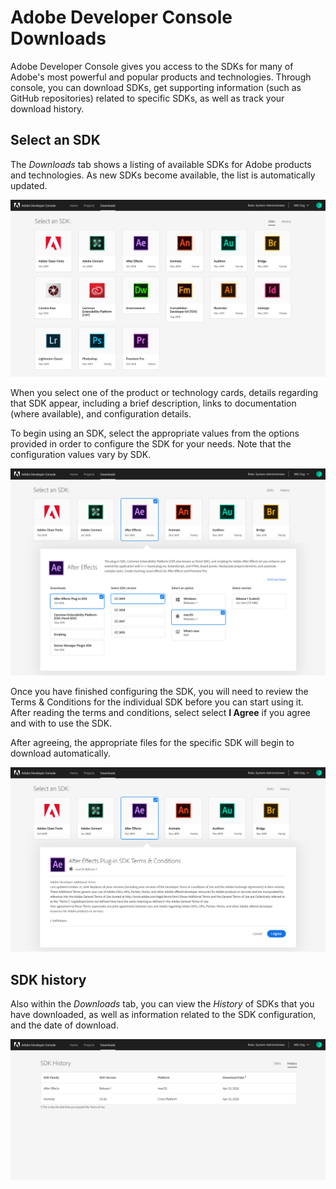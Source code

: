 # Adobe Developer Console Downloads

Adobe Developer Console gives you access to the SDKs for many of Adobe's most powerful and popular products and technologies. Through console, you can download SDKs, get supporting information (such as GitHub repositories) related to specific SDKs, as well as track your download history. 

## Select an SDK

The *Downloads* tab shows a listing of available SDKs for Adobe products and technologies. As new SDKs become available, the list is automatically updated.

![Downloads](images/downloads.png)

When you select one of the product or technology cards, details regarding that SDK appear, including a brief description, links to documentation (where available), and configuration details.

To begin using an SDK, select the appropriate values from the options provided in order to configure the SDK for your needs. Note that the configuration values vary by SDK.

![Selecting an SDK](images/download-details.png)

Once you have finished configuring the SDK, you will need to review the Terms & Conditions for the individual SDK before you can start using it. After reading the terms and conditions, select select **I Agree** if you agree and with to use the SDK.

After agreeing, the appropriate files for the specific SDK will begin to download automatically.

![Accept the Terms & Conditions](images/download-terms-conditions.png)

## SDK history

Also within the *Downloads* tab, you can view the *History* of SDKs that you have downloaded, as well as information related to the SDK configuration, and the date of download.

![](images/download-sdk-history.png)
